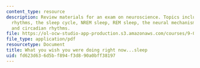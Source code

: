 ```yaml
---
content_type: resource
description: Review materials for an exam on neuroscience. Topics include sleep, brain
  rhythms, the sleep cycle, NREM sleep, REM sleep, the neural mechanisms of sleep,
  and circadian rhythms.
file: https://ol-ocw-studio-app-production.s3.amazonaws.com/courses/9-01-introduction-to-neuroscience-fall-2007/fd623d636d5bf894f3d890a0bff38197_finalrev_sleep.pdf
file_type: application/pdf
resourcetype: Document
title: What you wish you were doing right now...sleep
uid: fd623d63-6d5b-f894-f3d8-90a0bff38197
---
```

